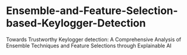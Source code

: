 # Ensemble-and-Feature-Selection-based-Keylogger-Detection
Towards Trustworthy Keylogger detection: A Comprehensive Analysis of Ensemble Techniques and Feature Selections through Explainable AI
